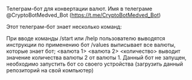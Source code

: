 Телеграм-бот для конвертации валют. Имя в телеграме @CryptoBotMedved_Bot (https://t.me/CryptoBotMedved_Bot)

Этот телеграм-бот знает несколько команд:

При вводе команды /start или /help пользователю выводятся инструкции по применению бот
/values выписывает все валюты, которые знает бот;
<валюта 1> <валюта 2> <количество> выводит значение количества валюты 2 от валюты 1.
Данный бот не запущен, необходимо запустить бот со своего устройства (загрузить данный репозиторий на свой компьютер)
